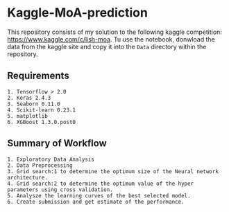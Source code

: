# Kaggle-MoA-prediction  

This repository consists of my solution to the following kaggle competition: https://www.kaggle.com/c/lish-moa. Tu use the notebook, donwload the data from the kaggle site and copy it into the `Data` directory within the repository. 


## Requirements 

```
1. Tensorflow > 2.0
2. Keras 2.4.3
3. Seaborn 0.11.0
4. Scikit-learn 0.23.1
5. matplotlib
6. XGBoost 1.3.0.post0
```

## Summary of Workflow

```
1. Exploratory Data Analysis
2. Data Preprocessing
3. Grid search:1 to determine the optimum size of the Neural network architecture. 
4. Grid search:2 to determine the optimum value of the hyper parameters using cross validation.
5. Analysze the learning curves of the best selected model.
6. Create submission and get estimate of the performance. 
```

